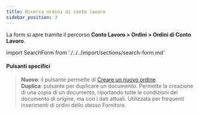 ```yaml
---
title: Ricerca ordini di conto lavoro
sidebar_position: 3
---
```


La form si apre tramite il percorso **Conto Lavoro > Ordini > Ordini di Conto Lavoro**.

import SearchForm from './../../import/sections/search-form.md'

<SearchForm />

#### Pulsanti specifici

> **Nuovo**: il pulsante permette di [Creare un nuovo ordine](/docs/subcontractor/subcontractor-orders/insert-subcontractor-orders/new-subcontractor-orders).    
> **Duplica**: pulsante per duplicare un documento. Permette la creazione di una copia di un documento, riportando tutte le condizioni del documento di origine, ma con i dati attuali. Utilizzata per frequenti inserimenti di ordini dello stesso Fornitore.